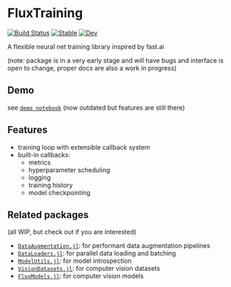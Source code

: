 # FluxTraining

[![Build Status](https://github.com/lorenzoh/FluxTraining.jl/workflows/CI/badge.svg)](https://github.com/lorenzoh/FluxTraining.jl/actions)
[![Stable](https://img.shields.io/badge/docs-stable-blue.svg)](https://lorenzoh.github.io/FluxTraining.jl/stable)
[![Dev](https://img.shields.io/badge/docs-dev-blue.svg)](https://lorenzoh.github.io/FluxTraining.jl/dev)

A flexible neural net training library inspired by fast.ai

(note: package is in a very early stage and will have bugs and interface is open to change, proper docs are also a work in progress)

## Demo

see [`demo notebook`](./examples/FluxTraining.jl-demo.ipynb) (now outdated but features are still there)

## Features

- training loop with extensible callback system
- built-in callbacks:
  - metrics
  - hyperparameter scheduling
  - logging
  - training history
  - model checkpointing

## Related packages

(all WIP, but check out if you are interested)

- [`DataAugmentation.jl`](https://github.com/lorenzoh/DataAugmentation.jl): for performant data augmentation pipelines
- [`DataLoaders.jl`](https://github.com/lorenzoh/DataLoaders.jl): for parallel data loading and batching
- [`ModelUtils.jl`](https://github.com/lorenzoh/ModelUtils.jl): for model introspection
- [`VisionDatasets.jl`](https://github.com/lorenzoh/VisionDatasets.jl): for computer vision datasets
- [`FluxModels.jl`](https://github.com/lorenzoh/FluxModels.jl): for computer vision models
